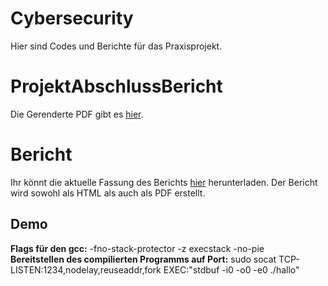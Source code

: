 # Cybersecurity 
Hier sind Codes und Berichte für das Praxisprojekt.

# ProjektAbschlussBericht
Die Gerenderte PDF gibt es [hier](https://nightly.link/JohnMeyerhoff/CyberSecurity/workflows/abschlussberichtbuild/master/AbschlussBericht.zip?h=0bf3f9dee2a48daabe0682f68db2557200bb8d83).
# Bericht 
Ihr könnt die aktuelle Fassung des Berichts [hier](https://nightly.link/JohnMeyerhoff/CyberSecurity/workflows/SE/master/BufferOverflow.zip?h=0bf3f9dee2a48daabe0682f68db2557200bb8d83) herunterladen. Der Bericht wird sowohl als HTML als auch als PDF erstellt.

## Demo
**Flags für den gcc:** -fno-stack-protector -z execstack -no-pie  
**Bereitstellen des compilierten Programms auf Port:** sudo socat TCP-LISTEN:1234,nodelay,reuseaddr,fork EXEC:"stdbuf -i0 -o0 -e0 ./hallo"

